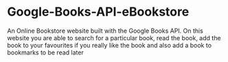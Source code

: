 # Google-Books-API-eBookstore

An Online Bookstore website built with the Google Books API.
On this website you are able to search for a particular book, read the book, add the book to your favourites if you really like the book and also add a book to bookmarks to be read later
